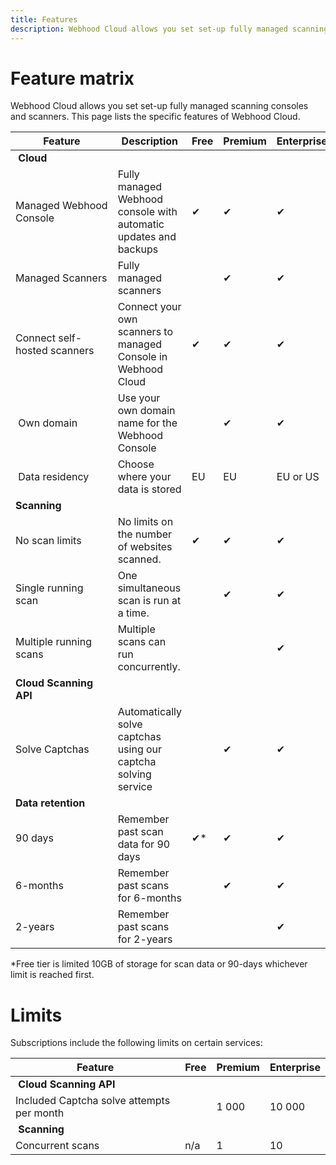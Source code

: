 ```yaml
---
title: Features
description: Webhood Cloud allows you set set-up fully managed scanning consoles and scanners. This page lists the specific features of Webhood Cloud.
---
```


# Feature matrix

Webhood Cloud allows you set set-up fully managed scanning consoles and scanners. This page lists the specific features of Webhood Cloud.

| Feature | Description | Free | Premium | Enterprise |
|---------|-------------|------|---------|------------|
| **Cloud** | | | | |
| Managed Webhood Console | Fully managed Webhood console with automatic updates and backups | ✔ | ✔ | ✔ |
| Managed Scanners | Fully managed scanners |  | ✔ | ✔ | 
| Connect self-hosted scanners | Connect your own scanners to managed Console in Webhood Cloud | ✔ | ✔ | ✔ | 
| Own domain | Use your own domain name for the Webhood Console |  | ✔ | ✔ |
| Data residency | Choose where your data is stored | EU | EU | EU or US |
| **Scanning** | | | | |
| No scan limits | No limits on the number of websites scanned.| ✔ | ✔ | ✔ |
| Single running scan | One simultaneous scan is run at a time. |  | ✔ | ✔ | 
| Multiple running scans | Multiple scans can run concurrently. |  |  | ✔ | 
| **Cloud Scanning API** | | | | |
| Solve Captchas | Automatically solve captchas using our captcha solving service | | ✔ | ✔ |
| **Data retention** | | | | |
| 90 days | Remember past scan data for 90 days | ✔* | ✔ | ✔ | 
| 6-months | Remember past scans for 6-months |  | ✔ | ✔ | 
| 2-years | Remember past scans for 2-years |  |  | ✔ | 

*Free tier is limited 10GB of storage for scan data or 90-days whichever limit is reached first.

# Limits

Subscriptions include the following limits on certain services:

| Feature | Free | Premium | Enterprise |
|---------|------|---------|------------|
| **Cloud Scanning API** | | | |
| Included Captcha solve attempts per month | | 1 000 | 10 000 |
| **Scanning** | | | |
| Concurrent scans | n/a | 1 | 10 |
